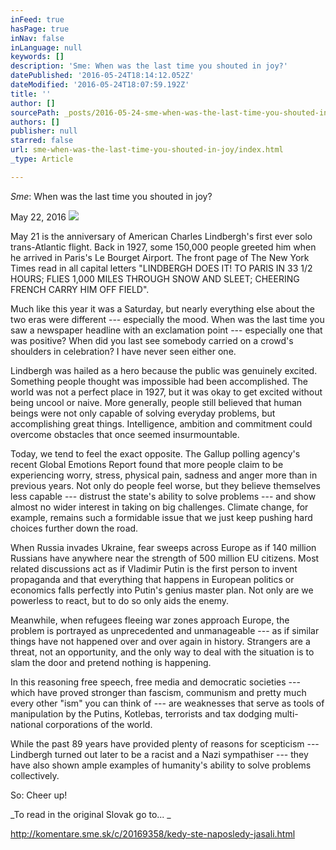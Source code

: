 ```yaml
---
inFeed: true
hasPage: true
inNav: false
inLanguage: null
keywords: []
description: 'Sme: When was the last time you shouted in joy?'
datePublished: '2016-05-24T18:14:12.052Z'
dateModified: '2016-05-24T18:07:59.192Z'
title: ''
author: []
sourcePath: _posts/2016-05-24-sme-when-was-the-last-time-you-shouted-in-joy.md
authors: []
publisher: null
starred: false
url: sme-when-was-the-last-time-you-shouted-in-joy/index.html
_type: Article

---
```

_Sme_: When was the last time you shouted in joy?

May 22, 2016
![](https://the-grid-user-content.s3-us-west-2.amazonaws.com/b043f38e-98ab-49fa-acac-6a47dc3e1ddf.jpg)

May 21 is the anniversary of American Charles Lindbergh's first ever solo trans-Atlantic flight. Back in 1927, some 150,000 people greeted him when he arrived in Paris's Le Bourget Airport. The front page of The New York Times read in all capital letters "LINDBERGH DOES IT! TO PARIS IN 33 1/2 HOURS; FLIES 1,000 MILES THROUGH SNOW AND SLEET; CHEERING FRENCH CARRY HIM OFF FIELD". 

Much like this year it was a Saturday, but nearly everything else about the two eras were different --- especially the mood. When was the last time you saw a newspaper headline with an exclamation point --- especially one that was positive? When did you last see somebody carried on a crowd's shoulders in celebration? I have never seen either one. 

Lindbergh was hailed as a hero because the public was genuinely excited. Something people thought was impossible had been accomplished. The world was not a perfect place in 1927, but it was okay to get excited without being uncool or naive. More generally, people still believed that human beings were not only capable of solving everyday problems, but accomplishing great things. Intelligence, ambition and commitment could overcome obstacles that once seemed insurmountable. 

Today, we tend to feel the exact opposite. The Gallup polling agency's recent Global Emotions Report found that more people claim to be experiencing worry, stress, physical pain, sadness and anger more than in previous years. Not only do people feel worse, but they believe themselves less capable --- distrust the state's ability to solve problems --- and show almost no wider interest in taking on big challenges. Climate change, for example, remains such a formidable issue that we just keep pushing hard choices further down the road. 

When Russia invades Ukraine, fear sweeps across Europe as if 140 million Russians have anywhere near the strength of 500 million EU citizens. Most related discussions act as if Vladimir Putin is the first person to invent propaganda and that everything that happens in European politics or economics falls perfectly into Putin's genius master plan. Not only are we powerless to react, but to do so only aids the enemy. 

Meanwhile, when refugees fleeing war zones approach Europe, the problem is portrayed as unprecedented and unmanageable --- as if similar things have not happened over and over again in history. Strangers are a threat, not an opportunity, and the only way to deal with the situation is to slam the door and pretend nothing is happening. 

In this reasoning free speech, free media and democratic societies --- which have proved stronger than fascism, communism and pretty much every other "ism" you can think of --- are weaknesses that serve as tools of manipulation by the Putins, Kotlebas, terrorists and tax dodging multi-national corporations of the world. 

While the past 89 years have provided plenty of reasons for scepticism --- Lindbergh turned out later to be a racist and a Nazi sympathiser --- they have also shown ample examples of humanity's ability to solve problems collectively. 

So: Cheer up!

_To read in the original Slovak go to... _

http://komentare.sme.sk/c/20169358/kedy-ste-naposledy-jasali.html